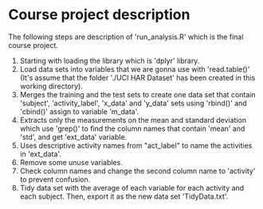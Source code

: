 # Course project description
The following steps are description of 'run_analysis.R' which is the final course project.

1. Starting with loading the library which is 'dplyr' library.
2. Load data sets into variables that we are gonna use with 'read.table()' (It's assume that the folder './UCI HAR Dataset' has been created in this working directory).
3. Merges the training and the test sets to create one data set that contain 'subject', 'activity_label', 'x_data' and 'y_data' sets using 'rbind()' and 'cbind()' assign to variable 'm_data'.
4. Extracts only the measurements on the mean and standard deviation which use 'grep()' to find the column names that contain 'mean' and 'std', and get 'ext_data' variable.
5. Uses descriptive activity names from "act_label" to name the activities in 'ext_data'.
6. Remove some unuse variables.
7. Check column names and change the second column name to 'activity' to prevent confusion.
8. Tidy data set with the average of each variable for each activity and each subject. Then, export it as the new data set 'TidyData.txt'.
